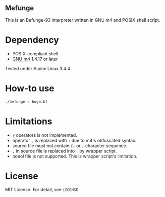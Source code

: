 Mefunge
-------

This is an Befunge-93 interpreter written in GNU m4 and POSIX shell script.

# Dependency
- POSIX-compliant shell
- [GNU m4](https://www.gnu.org/software/m4/m4.html) 1.4.17 or later

Tested under Alpine Linux 3.4.4

# How-to use
```sh
./befunge < hoge.bf
```

# Limitations
- `?` operators is not implemented.
- operator `,` is replaced with `;` due to m4's obfuscated syntax.
- source file must not contain `{-` or `,` character sequence.
- `,` in source file is replaced into `;` by wrapper script.
- noeol file is not supported. This is wrapper script's limitation.

# License
MIT License. For detail, see `LICENSE`.
